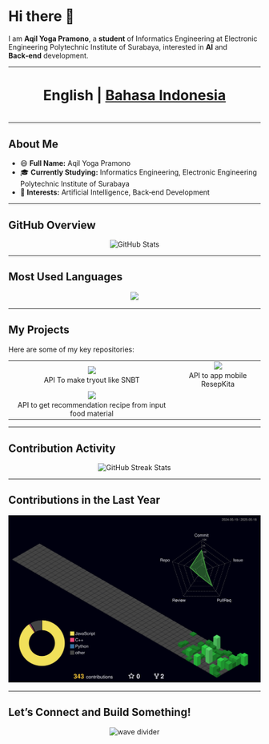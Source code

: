 # Hi there 👋

I am **Aqil Yoga Pramono**, a **student** of Informatics Engineering at Electronic Engineering Polytechnic Institute of Surabaya, interested in **AI** and **Back‑end** development.

---

<h4 align="center" style="font-size: 2.0em;">
  <strong>English</strong> | 
  <a href="languageSkill/README.ID.md">Bahasa Indonesia</a>
</h4>

---

## About Me

- 😄 **Full Name:** Aqil Yoga Pramono  
- 🎓 **Currently Studying:** Informatics Engineering, Electronic Engineering Polytechnic Institute of Surabaya  
- 🌱 **Interests:** Artificial Intelligence, Back‑end Development  

---

## GitHub Overview

<p align="center">
<img src="https://github-readme-stats.vercel.app/api?username=AqilYogaPramono&show_icons=true&show=stars,commits,prs,prs_merged,prs_merged_percentage,issues,discussions_started,discussions_answered&theme=dark&hide_border=false" alt="GitHub Stats" />
</p>

---

## Most Used Languages

<p align="center">
  <img 
    src="https://github-readme-stats.vercel.app/api/top-langs/?username=AqilYogaPramono&theme=dark&hide=other"
    width="350"
/>
</p>

---

## My Projects

Here are some of my key repositories:

<div align="center">
<table>
  <tr>
    <td align="center">
      <a href="https://github.com/AqilYogaPramono/LuLuSin-API">
        <img src="https://img.shields.io/badge/Lulusin-API-%23FFD700.svg?style=flat&logo=github" height="40"/><br/>
      </a>
      API To make tryout like SNBT
    </td>
    <td align="center">
      <a href="https://github.com/AqilYogaPramono/ResepKita-API">
        <img src="https://img.shields.io/badge/ResepKita-API-%23DC143C.svg?style=flat&logo=github" height="40"/><br/>
      </a>
      API to app mobile ResepKita
    </td>
  </tr>
  <tr align="center">
    <td align="center">
      <a href="https://github.com/AqilYogaPramono/ResepKita-AI">
        <img src="https://img.shields.io/badge/ResepKita-AI-%23FFD700.svg?style=flat&logo=github" height="40"/><br/>
      </a>
      API to get recommendation recipe from input food material
    </td>
  </tr>
</table>
</div>

---

## Contribution Activity

<p align="center">
  <img src="https://github-readme-streak-stats.herokuapp.com/?user=AqilYogaPramono&theme=dark&hide_border=false" alt="GitHub Streak Stats" />
</p>

---

## Contributions in the Last Year

<p align="center">
  <img src="profile-3d-contrib/profile-night-green.svg" alt="3D contributions graph" />
</p>

---

## Let’s Connect and Build Something!

<p align="center">
  <img src="https://capsule-render.vercel.app/api?type=waving&color=gradient&section=footer" alt="wave divider" />
</p>

